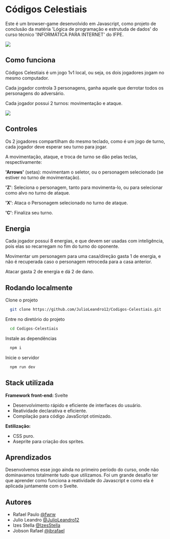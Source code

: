 
# Códigos Celestiais

Este é um browser-game desenvolvido em Javascript, como projeto de conclusão da matéria 'Lógica de programação e estrutuda de dados' do curso técnico 'INFORMÁTICA PARA INTERNET' do IFPE.

![](https://64.media.tumblr.com/593b2a6404a2a9260143a41d77092740/c20ed9f3fef789d9-53/s640x960/a2f281ebb643f53bb3aefe86d64562f105917cb7.pnj)
## Como funciona

Códigos Celestiais é um jogo 1v1 local, ou seja, os dois jogadores jogam no mesmo computador.

Cada jogador controla 3 personagens, ganha aquele que derrotar todos os personagens do adversário.

Cada jogador possui 2 turnos: movimentação e ataque.

![](https://64.media.tumblr.com/0ee3c84a1fcb4e23e5b7248d38f3ff1d/98b022a04afa8fae-31/s1280x1920/da26b3488f9d4d847e9bfbb031dad7fe429974df.jpg)
## Controles

Os 2 jogadores compartilham do mesmo teclado, como é um jogo de turno, cada jogador deve esperar seu turno para jogar.

A movimentação, ataque, e troca de turno se dão pelas teclas, respectivamente:

**'Arrows'** (setas): movimentam o seletor, ou o personagem selecionado (se estiver no turno de movimentação).

**'Z'**: Seleciona o personagem, tanto para movimenta-lo, ou para selecionar como alvo no turno de ataque.

**'X'**: Ataca o Personagem selecionado no turno de ataque.

**'C'**: Finaliza seu turno.
## Energia

Cada jogador possui 8 energias, e que devem ser usadas com inteligência, pois elas so recarregam no fim do turno do oponente.

Movimentar um personagem para uma casa/direção gasta 1 de energia, e não é recuperada caso o personagem retroceda para a casa anterior.

Atacar gasta 2 de energia e dá 2 de dano.
## Rodando localmente

Clone o projeto

```bash
  git clone https://github.com/JulioLeandro12/Codigos-Celestiais.git
```

Entre no diretório do projeto

```bash
  cd Codigos-Celestiais
```

Instale as dependências

```bash
  npm i
```

Inicie o servidor

```bash
  npm run dev
```


## Stack utilizada

**Framework front-end:** Svelte
+ Desenvolvimento rápido e eficiente de interfaces do usuário.
+ Reatividade declarativa e eficiente.
+ Compilação para código JavaScript otimizado.

**Estilização:** 
+ CSS puro.
+ Aseprite para criação dos sprites.


## Aprendizados

Desenvolvemos esse jogo ainda no primeiro período do curso, onde não dominavamos totalmente tudo que utilizamos. Foi um grande desafio ter que aprender como funciona a reatividade do Javascript e como ela é aplicada juntamente com o Svelte.


## Autores

- Rafael Paulo [@fwrw](https://www.github.com/fwrw)
- Julio Leandro [@JulioLeandro12](https://www.github.com/JulioLeandro12)
- Izes Stella [@IzesStella](https://www.github.com/IzesStella)
- Jobson Rafael [@jbrafael](https://www.github.com/jbrafael)

